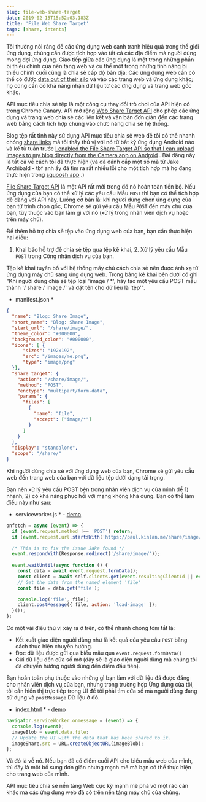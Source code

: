 ```yaml
---
slug: file-web-share-target
date: 2019-02-15T15:52:03.183Z
title: 'File Web Share Target'
tags: [share, intents]
---
```


Tôi thường nói rằng để các ứng dụng web cạnh tranh hiệu quả trong thế giới ứng dụng, chúng cần được tích hợp vào tất cả các địa điểm mà người dùng mong đợi ứng dụng. Giao tiếp giữa các ứng dụng là một trong những phần bị thiếu chính của nền tảng web và cụ thể một trong những tính năng bị thiếu chính cuối cùng là chia sẻ cấp độ bản địa: Các ứng dụng web cần có thể có được [data out of their silo](/unintended-silos/) và vào các trang web và ứng dụng khác; họ cũng cần có khả năng nhận dữ liệu từ các ứng dụng và trang web gốc khác.

API mục tiêu chia sẻ tệp là một công cụ thay đổi trò chơi của API hiện có trong Chrome Canary. API mở rộng [Web Share Target API](https://github.com/WICG/web-share-target/blob/master/docs/explainer.md) cho phép các ứng dụng và trang web chia sẻ các liên kết và văn bản đơn giản đến các trang web bằng cách tích hợp chúng vào chức năng chia sẻ hệ thống.

Blog tệp rất tĩnh này sử dụng API mục tiêu chia sẻ web để tôi có thể nhanh chóng [share links](/web-share-target-api/) mà tôi thấy thú vị với nó từ bất kỳ ứng dụng Android nào và kể từ tuần trước [I enabled the File Share Target API so that I can upload images to my blog directly from the Camera app on Android](/testing-file-share-target-from-camera/) . Bài đăng này là tất cả về cách tôi đã thực hiện (và đã đánh cắp một số mã từ Jake Archibald - tbf anh ấy đã tìm ra rất nhiều lỗi cho một tích hợp mà họ đang thực hiện trong [squoosh.app](https://squoosh.app/) .)

[File Share Target API](https://wicg.github.io/web-share-target/level-2/#example-3-manifest-webmanifest) là một API rất mới trong đó nó hoàn toàn tiến bộ. Nếu ứng dụng của bạn có thể xử lý các yêu cầu Mẫu `POST` thì bạn có thể tích hợp dễ dàng với API này. Luồng cơ bản là: khi người dùng chọn ứng dụng của bạn từ trình chọn gốc, Chrome sẽ gửi yêu cầu Mẫu `POST` đến máy chủ của bạn, tùy thuộc vào bạn làm gì với nó (xử lý trong nhân viên dịch vụ hoặc trên máy chủ).

Để thêm hỗ trợ chia sẻ tệp vào ứng dụng web của bạn, bạn cần thực hiện hai điều:

1. Khai báo hỗ trợ để chia sẻ tệp qua tệp kê khai, 2. Xử lý yêu cầu Mẫu `POST` trong Công nhân dịch vụ của bạn.

Tệp kê khai tuyên bố với hệ thống máy chủ cách chia sẻ nên được ánh xạ từ ứng dụng máy chủ sang ứng dụng web. Trong bảng kê khai bên dưới có ghi &quot;Khi người dùng chia sẻ tệp loại &#39;image / *&#39;, hãy tạo một yêu cầu POST mẫu thành &#39;/ share / image /&#39; và đặt tên cho dữ liệu là &#39;tệp&#39;&quot;.

* manifest.json *
```JSON
{
  "name": "Blog: Share Image",
  "short_name": "Blog: Share Image",
  "start_url": "/share/image/",
  "theme_color": "#000000",
  "background_color": "#000000",
  "icons": [ {
      "sizes": "192x192",
      "src": "/images/me.png",
      "type": "image/png"
  }],
  "share_target": {
    "action": "/share/image/",
    "method": "POST",
    "enctype": "multipart/form-data",
    "params": {
      "files": [
        {
          "name": "file",
          "accept": ["image/*"]
        }
      ]
    }
  },
  "display": "standalone",
  "scope": "/share/"
}
```

Khi người dùng chia sẻ với ứng dụng web của bạn, Chrome sẽ gửi yêu cầu web đến trang web của bạn với dữ liệu tệp dưới dạng tải trọng.

Bạn nên xử lý yêu cầu POST bên trong nhân viên dịch vụ của mình để 1) nhanh, 2) có khả năng phục hồi với mạng không khả dụng. Bạn có thể làm điều này như sau:

* serviceworker.js * - [demo](/share/image/sw.js)

```Javascript
onfetch = async (event) => {
  if (event.request.method !== 'POST') return;
  if (event.request.url.startsWith('https://paul.kinlan.me/share/image/') === false) return;

  /* This is to fix the issue Jake found */
  event.respondWith(Response.redirect('/share/image/'));
  
  event.waitUntil(async function () {
    const data = await event.request.formData();
    const client = await self.clients.get(event.resultingClientId || event.clientId);
    // Get the data from the named element 'file'
    const file = data.get('file');

    console.log('file', file);
    client.postMessage({ file, action: 'load-image' });
  }());
};
```

Có một vài điều thú vị xảy ra ở trên, có thể nhanh chóng tóm tắt là:

* Kết xuất giao diện người dùng như là kết quả của yêu cầu `POST` bằng cách thực hiện chuyển hướng.
* Đọc dữ liệu được gửi qua biểu mẫu qua `event.request.formData()`
* Gửi dữ liệu đến cửa sổ mở (đây sẽ là giao diện người dùng mà chúng tôi đã chuyển hướng người dùng đến điểm đầu tiên).

Bạn hoàn toàn phụ thuộc vào những gì bạn làm với dữ liệu đã được đăng cho nhân viên dịch vụ của bạn, nhưng trong trường hợp Ứng dụng của tôi, tôi cần hiển thị trực tiếp trong UI để tôi phải tìm cửa sổ mà người dùng đang sử dụng và `postMessage` Dữ liệu ở đó.

* index.html * - [demo](/share/image/index.html)

```Javascript
navigator.serviceWorker.onmessage = (event) => {
  console.log(event);
  imageBlob = event.data.file;
  // Update the UI with the data that has been shared to it.
  imageShare.src = URL.createObjectURL(imageBlob);
};
```

Và đó là về nó. Nếu bạn đã có điểm cuối API cho biểu mẫu web của mình, thì đây là một bổ sung đơn giản nhưng mạnh mẽ mà bạn có thể thực hiện cho trang web của mình.

API mục tiêu chia sẻ nền tảng Web cực kỳ mạnh mẽ phá vỡ một rào cản khác mà các ứng dụng web đã có trên nền tảng máy chủ của chúng.
